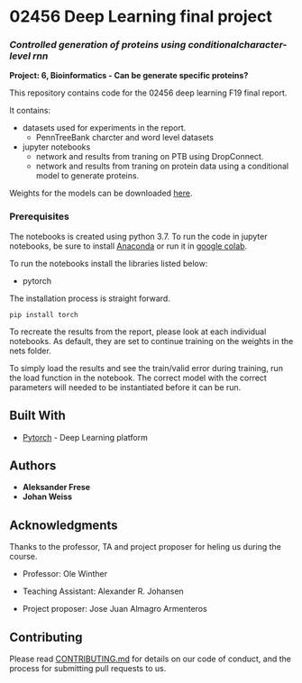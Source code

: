 # 02456 Deep Learning final project
### *Controlled generation of proteins using conditionalcharacter-level rnn* 
**Project: 6, Bioinformatics - Can be generate specific proteins?**

This repository contains code for the 02456 deep learning F19 final report.

It contains:
* datasets used for experiments in the report.
	* PennTreeBank charcter and word level datasets
* jupyter notebooks 
	* network and results from traning on PTB using DropConnect.
	* network and results from traning on protein data using a conditional model to generate proteins.


Weights for the models can be downloaded [here](https://drive.google.com/open?id=19vBZTCBuMbjjYgclTQPA_jlOcTKXK0e5).


### Prerequisites

The notebooks is created using python 3.7. To run the code in jupyter notebooks, be sure to install [Anaconda](https://www.anaconda.com/distribution/) or run it in [google colab](https://colab.research.google.com/).

To run the notebooks install the libraries listed below:

* pytorch


The installation process is straight forward.

```
pip install torch
```


To recreate the results from the report, please look at each individual notebooks. As default, they are set to continue training on the weights in the nets folder.

To simply load the results and see the train/valid error during training, run the load function in the notebook. The correct model with the correct parameters will needed to be instantiated before it can be run. 

<!-- ### Installing

A step by step series of examples that tell you how to get a development env running

Say what the step will be

```
Give the example
```

And repeat

```
until finished
```

End with an example of getting some data out of the system or using it for a little demo -->

<!-- ## Running the tests

Explain how to run the automated tests for this system

### Break down into end to end tests

Explain what these tests test and why

```
Give an example
``` -->

<!-- ### And coding style tests

Explain what these tests test and why

```
Give an example
```

## Deployment

Add additional notes about how to deploy this on a live system -->

## Built With

* [Pytorch](https://www.tensorflow.org) - Deep Learning platform

<!-- ## Versioning

We use [SemVer](http://semver.org/) for versioning. For the versions available, see the [tags on this repository](https://github.com/your/project/tags).  -->

## Authors
* **Aleksander Frese** 
* **Johan Weiss**

<!-- See also the list of [contributors](https://github.com/your/project/contributors) who participated in this project. -->

<!-- ## License

This project is licensed under the MIT License - see the [LICENSE.md](LICENSE.md) file for details -->

## Acknowledgments
Thanks to the professor, TA and project proposer for heling us during the course.

* Professor: Ole Winther
* Teaching Assistant: Alexander R. Johansen

* Project proposer: Jose Juan Almagro Armenteros

## Contributing

Please read [CONTRIBUTING.md](https://gist.github.com/PurpleBooth/b24679402957c63ec426) for details on our code of conduct, and the process for submitting pull requests to us.



